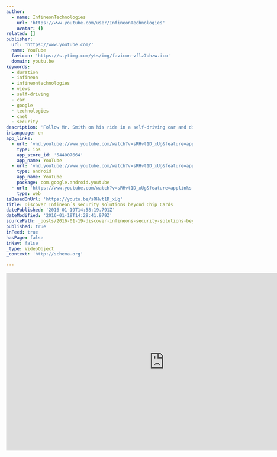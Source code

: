 ```yaml
---
author:
  - name: InfineonTechnologies
    url: 'https://www.youtube.com/user/InfineonTechnologies'
    avatar: {}
related: []
publisher:
  url: 'https://www.youtube.com/'
  name: YouTube
  favicon: 'https://s.ytimg.com/yts/img/favicon-vflz7uhzw.ico'
  domain: youtu.be
keywords:
  - duration
  - infineon
  - infineontechnologies
  - views
  - self-driving
  - car
  - google
  - technologies
  - cnet
  - security
description: 'Follow Mr. Smith on his ride in a self-driving car and discover the different applications he uses secured by Infineon products and Solutions. Infineon offers tailored and ready to use security solutions serving a wide range of applications from smart cards to new, emerging use cases.'
inLanguage: en
app_links:
  - url: 'vnd.youtube://www.youtube.com/watch?v=sRHvt1D_xUg&feature=applinks'
    type: ios
    app_store_id: '544007664'
    app_name: YouTube
  - url: 'vnd.youtube://www.youtube.com/watch?v=sRHvt1D_xUg&feature=applinks'
    type: android
    app_name: YouTube
    package: com.google.android.youtube
  - url: 'https://www.youtube.com/watch?v=sRHvt1D_xUg&feature=applinks'
    type: web
isBasedOnUrl: 'https://youtu.be/sRHvt1D_xUg'
title: Discover Infineon´s security solutions beyond Chip Cards
datePublished: '2016-01-19T14:58:19.791Z'
dateModified: '2016-01-19T14:29:41.979Z'
sourcePath: _posts/2016-01-19-discover-infineons-security-solutions-beyond-chip-cards.md
published: true
inFeed: true
hasPage: false
inNav: false
_type: VideoObject
_context: 'http://schema.org'

---
```

<iframe src="https://cdn.embedly.com/widgets/media.html?src=https%3A%2F%2Fwww.youtube.com%2Fembed%2FsRHvt1D_xUg%3Ffeature%3Doembed&amp;url=https%3A%2F%2Fwww.youtube.com%2Fwatch%3Fv%3DsRHvt1D_xUg%26feature%3Dyoutu.be&amp;image=https%3A%2F%2Fi.ytimg.com%2Fvi%2FsRHvt1D_xUg%2Fhqdefault.jpg&amp;key=b7d04c9b404c499eba89ee7072e1c4f7&amp;type=text%2Fhtml&amp;schema=youtube" width="854" height="480" scrolling="no" frameborder="0" allowfullscreen="allowfullscreen" style=""></iframe>